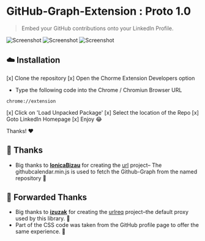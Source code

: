 <!-- Please do not edit this file. Edit the `blah` field in the `package.json` instead. If in doubt, open an issue. -->


# GitHub-Graph-Extension : Proto 1.0


> Embed your GitHub contributions onto your LinkedIn Profile.

![Screenshot](https://raw.github.com/garganshul108/GitHub-Graph-Extension/proto1.0/screenshots/AnshulGarg-LinkedIn-GitHubGraph.png)
![Screenshot](https://raw.github.com/garganshul108/GitHub-Graph-Extension/proto1.0/screenshots/ShubhamDhama-LinkedIn-GitHubGraph.png)
![Screenshot](https://raw.github.com/garganshul108/GitHub-Graph-Extension/proto1.0/screenshots/AnirudhDagar-LinkedIn-GitHubGraph.png)


## :cloud: Installation

[x] Clone the repository
[x] Open the Chorme Extension Developers option
 - Type the following code into the Chrome / Chromiun Browser URL
```shell
chrome://extension
```
[x] Click on 'Load Unpacked Package'
[x] Select the location of the Repo
[x] Goto LinkedIn Homepage
[x] Enjoy :joy:

Thanks! :heart:


## :cake: Thanks
  - Big thanks to [**IonicaBizau**](https://github.com/IonicaBizau) for creating the [url](https://github.com/IonicaBizau/github-calendar) project– The githubcalendar.min.js is used to fetch the Github-Graph from the named repository
 :cake:
## :cake: Forwarded Thanks
 - Big thanks to [**izuzak**](https://github.com/izuzak) for creating the [urlreq](https://github.com/izuzak/urlreq) project–the default proxy used by this library. :cake:
 - Part of the CSS code was taken from the GitHub profile page to offer the same experience. :art:




